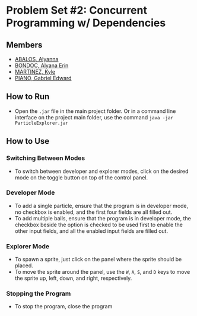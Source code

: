 # Problem Set #2: Concurrent Programming w/ Dependencies
## Members
- [ABALOS, Alyanna](https://github.com/alyannaabalos)
- [BONDOC, Alyana Erin](https://github.com/Alybee75)
- [MARTINEZ, Kyle](https://github.com/Kyle-Martinez)
- [PIANO, Gabriel Edward](https://github.com/Poije)

## How to Run

- Open the `.jar` file in the main project folder. Or in a command line interface on the project main folder, use the command `java -jar ParticleExplorer.jar`

## How to Use
### Switching Between Modes 
- To switch between developer and explorer modes, click on the desired mode on the toggle button on top of the control panel.
### Developer Mode
- To add a single particle, ensure that the program is in developer mode, no checkbox is enabled, and the first four fields are all filled out.
- To add multiple balls, ensure that the program is in developer mode, the checkbox beside the option is checked to be used first to enable the other input fields, and all the enabled input fields are filled out.
### Explorer Mode
- To spawn a sprite, just click on the panel where the sprite should be placed.
- To move the sprite around the panel, use the `W`, `A`, `S`, and `D` keys to move the sprite up, left, down, and right, respectively.
### Stopping the Program
- To stop the program, close the program
